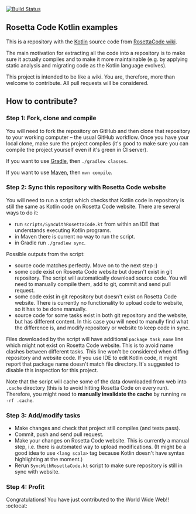 
[![Build Status](https://travis-ci.org/dkandalov/rosettacode-kotlin.svg?branch=master)](https://travis-ci.org/dkandalov/rosettacode-kotlin)

## Rosetta Code Kotlin examples

This is a repository with the [Kotlin](https://kotlinlang.org/) source code
from [RosettaCode wiki](http://rosettacode.org/wiki/Category:Kotlin).

The main motivation for extracting all the code into a repository is to make sure it actually compiles and
to make it more maintainable (e.g. by applying static analysis and migrating code as the Kotlin language
evolves).

This project is intended to be like a wiki.  You are, therefore, more than welcome to contribute.  All pull
requests will be considered.


## How to contribute?

### Step 1: Fork, clone and compile

You will need to fork the repository on GitHub and then clone that repository to your working computer – the
usual GitHub workflow. Once you have your local clone, make sure the project compiles 
(it's good to make sure you can compile the project yourself even if it's green in CI server).

If you want to use [Gradle](https://www.gradle.org), then `./gradlew classes`.

If you want to use [Maven](http://www.maven.org), then `mvn compile`.

### Step 2: Sync this repository with Rosetta Code website

You will need to run a script which checks that Kotlin code in repository 
is still the same as Kotlin code on Rosetta Code website. There are several ways to do it:
 - run `scripts/SyncWithRosettaCode.kt` from within an IDE that understands executing Kotlin programs.
 - in Maven there is current no way to run the script.
 - in Gradle run `./gradlew sync`.  

Possible outputs from the script:
 - source code matches perfectly. Move on to the next step :)
 - some code exist on Roseeta Code website but doesn't exist in git repository. The script will automatically download source code. You will need to manually compile them, add to git, commit and send pull request.
 - some code exist in git repository but doesn't exist on Rosetta Code website. There is currently no functionality to upload code to website, so it has to be done manually.
 - source code for some tasks exist in both git repository and the website, but has different content. In this case you will need to manully find what the difference is, and modify repository or website to keep code in sync.

Files downloaded by the script will have additional `package task_name` line which might not exist on Rosetta Code website. 
This is to avoid name clashes between different tasks. This line won't be considered when diffing repository and website code.
If you use IDE to edit Kotlin code, it might report that package name doesn't match file directory. It's suggested to disable this inspection for this project. 

Note that the script will cache some of the data downloaded from web into `.cache` directory (this is to avoid hitting Rosetta Code on every run). Therefore, you might need to **manually invalidate the cache** by running `rm -rf .cache`.

### Step 3: Add/modify tasks

- Make changes and check that project still compiles (and tests pass).
- Commit, push and send pull request.
- Make your changes on Rosetta Code website.
  This is currently a manual step, i.e. there is automated way to upload modifications.
  (It might be a good idea to use `<lang scala>` tag because Kotlin doesn't have syntax highlighting at the moment.)
- Rerun `SyncWithRosettaCode.kt` script to make sure repository is still in sync with website. 


### Step 4: Profit

Congratulations! You have just contributed to the World Wide Web!! :octocat:

